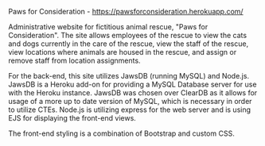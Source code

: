 Paws for Consideration - https://pawsforconsideration.herokuapp.com/

Administrative website for fictitious animal rescue, "Paws for Consideration". The site allows employees of the rescue to view the cats
and dogs currently in the care of the rescue, view the staff of the rescue, view locations where animals are housed in the rescue, and
assign or remove staff from location assignments. 

For the back-end, this site utilizes JawsDB (running MySQL) and Node.js. JawsDB is a Heroku add-on for providing a MySQL Database server
for use with the Heroku instance. JawsDB was chosen over ClearDB as it allows for usage of a more up to date version of MySQL, which is
necessary in order to utilize CTEs. Node.js is utilizing express for the web server and is using EJS for displaying the front-end views.

The front-end styling is a combination of Bootstrap and custom CSS.
